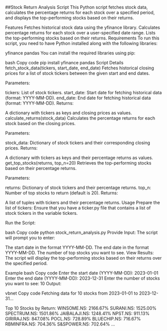 ##Stock Return Analysis Script
This Python script fetches stock data, calculates the percentage returns for each stock over a specified period, and displays the top-performing stocks based on their returns.

Features
Fetches historical stock data using the yfinance library.
Calculates percentage returns for each stock over a user-specified date range.
Lists the top-performing stocks based on their returns.
Requirements
To run this script, you need to have Python installed along with the following libraries:

yfinance
pandas
You can install the required libraries using pip:

bash
Copy code
pip install yfinance pandas
Script Details
fetch_stock_data(tickers, start_date, end_date)
Fetches historical closing prices for a list of stock tickers between the given start and end dates.

Parameters:

tickers: List of stock tickers.
start_date: Start date for fetching historical data (format: YYYY-MM-DD).
end_date: End date for fetching historical data (format: YYYY-MM-DD).
Returns:

A dictionary with tickers as keys and closing prices as values.
calculate_returns(stock_data)
Calculates the percentage returns for each stock based on the closing prices.

Parameters:

stock_data: Dictionary of stock tickers and their corresponding closing prices.
Returns:

A dictionary with tickers as keys and their percentage returns as values.
get_top_stocks(returns, top_n=20)
Retrieves the top-performing stocks based on their percentage returns.

Parameters:

returns: Dictionary of stock tickers and their percentage returns.
top_n: Number of top stocks to return (default is 20).
Returns:

A list of tuples with tickers and their percentage returns.
Usage
Prepare the list of tickers: Ensure that you have a ticker.py file that contains a list of stock tickers in the variable tickers.

Run the Script:

bash
Copy code
python stock_return_analysis.py
Provide Input: The script will prompt you to enter:

The start date in the format YYYY-MM-DD.
The end date in the format YYYY-MM-DD.
The number of top stocks you want to see.
View Results: The script will display the top-performing stocks based on their returns over the specified period.

Example
bash
Copy code
Enter the start date (YYYY-MM-DD): 2023-01-01
Enter the end date (YYYY-MM-DD): 2023-12-31
Enter the number of stocks you want to see: 10
Output:

vbnet
Copy code
Fetching data for 10 stocks from 2023-01-01 to 2023-12-31...

Top 10 Stocks by Return:
WINSOME.NS: 2166.67%
SURANI.NS: 1525.00%
SPECTRUM.NS: 1501.86%
JAIBALAJI.NS: 1248.41%
NPST.NS: 911.13%
GIRIRAJ.NS: 847.08%
POCL.NS: 728.89%
BLUECHIP.NS: 716.67%
RBMINFRA.NS: 704.36%
S&SPOWER.NS: 702.64%
...
